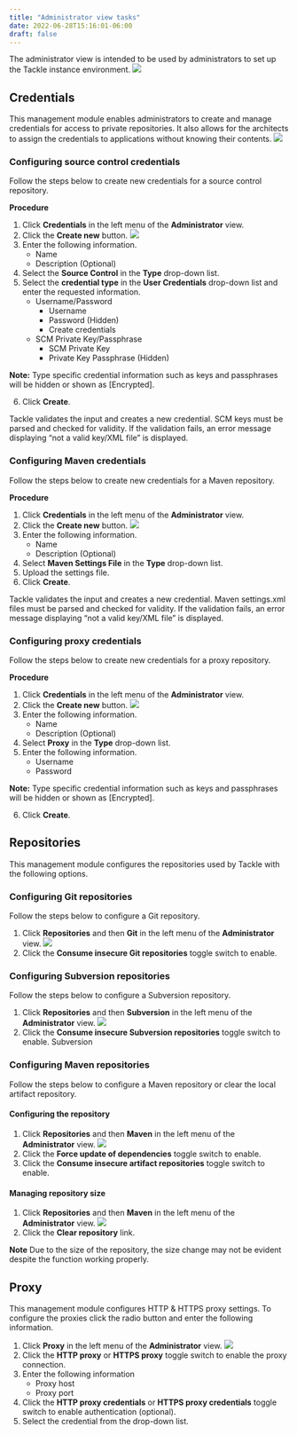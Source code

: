 ```yaml
---
title: "Administrator view tasks"
date: 2022-06-28T15:16:01-06:00
draft: false
---
```

The administrator view is intended to be used by administrators to set up the Tackle instance environment.
![](/Tackle2/Views/AdminMenu.png)

## Credentials
This management module enables administrators to create and manage credentials for access to private repositories. It also allows for the architects to assign the credentials to applications without knowing their contents.
![](/Tackle2/Views/CredMain.png)

### Configuring source control credentials
Follow the steps below to create new credentials for a source control repository.

**Procedure**
1. Click **Credentials** in the left menu of the **Administrator** view.
2. Click the **Create new** button.
![](/Tackle2/Views/NewCredSourceCUserP.png)
3. Enter the following information.
    * Name
    * Description (Optional)
4. Select the **Source Control** in the **Type** drop-down list.
5. Select the **credential type** in the **User Credentials** drop-down list and enter the requested information.
    * Username/Password
        * Username
        * Password (Hidden)
        * Create credentials
    * SCM Private Key/Passphrase
        * SCM Private Key
        * Private Key Passphrase (Hidden)

**Note:** Type specific credential information such as keys and passphrases will be hidden or shown as [Encrypted].

6. Click **Create**.

Tackle validates the input and creates a new credential. SCM keys must be parsed and checked for validity. If the validation fails, an error message displaying “not a valid key/XML file” is displayed.

### Configuring Maven credentials
Follow the steps below to create new credentials for a Maven repository.

**Procedure**
1. Click **Credentials** in the left menu of the **Administrator** view.
2. Click the **Create new** button.
![](/Tackle2/Views/NewCredMaven.png)
3. Enter the following information.
    * Name
    * Description (Optional)
4. Select **Maven Settings File** in the **Type** drop-down list.
5. Upload the settings file.
6. Click **Create**.

Tackle validates the input and creates a new credential. Maven settings.xml files must be parsed and checked for validity. If the validation fails, an error message displaying “not a valid key/XML file” is displayed.

### Configuring proxy credentials
Follow the steps below to create new credentials for a proxy repository.

**Procedure**
1. Click **Credentials** in the left menu of the **Administrator** view.
2. Click the **Create new** button.
![](/Tackle2/Views/NewCredProxy.png)
3. Enter the following information.
    * Name
    * Description (Optional)
4. Select **Proxy** in the **Type** drop-down list.
5. Enter the following information.
    * Username
    * Password

**Note:** Type specific credential information such as keys and passphrases will be hidden or shown as [Encrypted].

6. Click **Create**.

## Repositories
This management module configures the repositories used by Tackle with the following options.

### Configuring Git repositories
Follow the steps below to configure a Git repository.
1. Click **Repositories** and then **Git** in the left menu of the **Administrator** view.
![](/Tackle2/Views/GitConfig.png)
2. Click the **Consume insecure Git repositories** toggle switch to enable.

### Configuring Subversion repositories
Follow the steps below to configure a Subversion repository.
1. Click **Repositories** and then **Subversion** in the left menu of the **Administrator** view.
![](/Tackle2/Views/SubvConfig.png)
2. Click the **Consume insecure Subversion repositories** toggle switch to enable.
Subversion

### Configuring Maven repositories
Follow the steps below to configure a Maven repository or clear the local artifact repository.

#### Configuring the repository
1. Click **Repositories** and then **Maven** in the left menu of the **Administrator** view.
![](/Tackle2/Views/MavenConfig.png)
2. Click the **Force update of dependencies** toggle switch to enable.
3. Click the **Consume insecure artifact repositories** toggle switch to enable.

#### Managing repository size
1. Click **Repositories** and then **Maven** in the left menu of the **Administrator** view.
![](/Tackle2/Views/MavenConfig.png)
2. Click the **Clear repository** link.

**Note** Due to the size of the repository, the size change may not be evident despite the function working properly.

## Proxy
This management module configures HTTP & HTTPS proxy settings.  To configure the proxies click the radio button and enter the following information.

1. Click **Proxy** in the left menu of the **Administrator** view.
![](/Tackle2/Views/ProxyConfig.png)
2. Click the **HTTP proxy** or **HTTPS proxy** toggle switch to enable the proxy connection.
3. Enter the following information
    * Proxy host
    * Proxy port
4. Click the **HTTP proxy credentials** or **HTTPS proxy credentials** toggle switch to enable authentication (optional).
5. Select the credential from the drop-down list.
